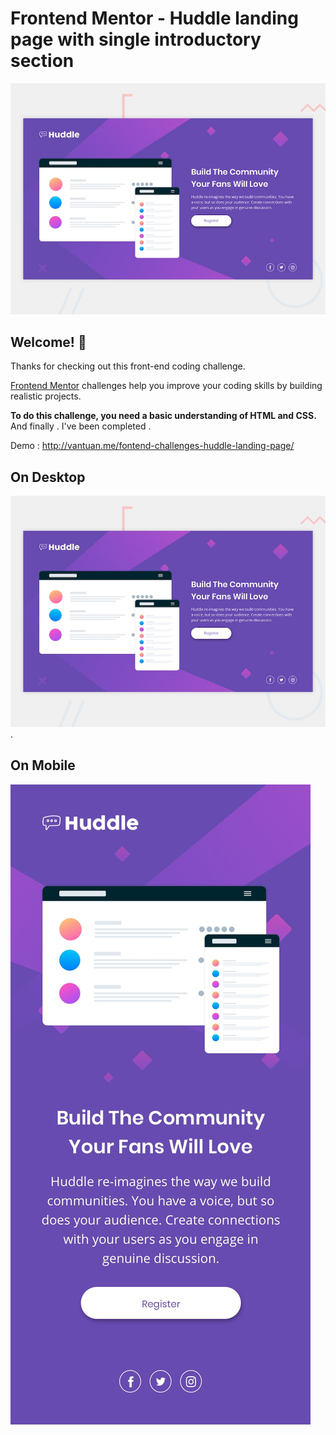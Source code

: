 # Frontend Mentor - Huddle landing page with single introductory section

![Design preview for the Huddle landing page with single introductory section](./design/desktop-preview.jpg)

## Welcome! 👋

Thanks for checking out this front-end coding challenge.

[Frontend Mentor](https://www.frontendmentor.io) challenges help you improve your coding skills by building realistic projects.

**To do this challenge, you need a basic understanding of HTML and CSS.**
And finally . I've been completed .

Demo : http://vantuan.me/fontend-challenges-huddle-landing-page/

## On Desktop
![On Desktop](./design/desktop-preview.jpg).

## On Mobile
![On Mobile](./design/mobile-design.jpg)
